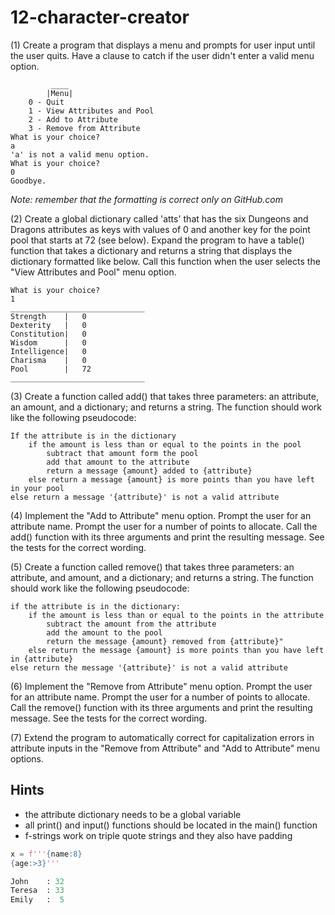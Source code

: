 # 12-character-creator

(1) Create a program that displays a menu and prompts for user input until the user quits. Have a clause to catch if the user didn't enter a valid menu option.
```
	 	 ____
		|Menu|
	0 - Quit
	1 - View Attributes and Pool
	2 - Add to Attribute
	3 - Remove from Attribute
What is your choice?
a
'a' is not a valid menu option.
What is your choice?
0
Goodbye.
```
*Note: remember that the formatting is correct only on GitHub.com*


(2) Create a global dictionary called 'atts' that has the six Dungeons and Dragons attributes as keys with values of 0 and another key for the point pool that starts at 72 (see below). Expand the program to have a table() function that takes a dictionary and returns a string that displays the dictionary formatted like below. Call this function when the user selects the "View Attributes and Pool" menu option.
```
What is your choice?
1
______________________________
Strength    |	0
Dexterity   |	0
Constitution|	0
Wisdom      |	0
Intelligence|	0
Charisma    |	0
Pool        |	72
______________________________
```
(3) Create a function called add() that takes three parameters: an attribute, an amount, and a dictionary; and returns a string. The function should work like the following pseudocode:
```
If the attribute is in the dictionary
	if the amount is less than or equal to the points in the pool
		subtract that amount form the pool
		add that amount to the attribute
		return a message {amount} added to {attribute}
	else return a message {amount} is more points than you have left in your pool
else return a message '{attribute}' is not a valid attribute
```
(4) Implement the "Add to Attribute" menu option. Prompt the user for an attribute name. Prompt the user for a number of points to allocate. Call the add() function with its three arguments and print the resulting message. See the tests for the correct wording.


(5) Create a function called remove() that takes three parameters: an attribute, and amount, and a dictionary; and returns a string. The function should work like the following pseudocode:
```
if the attribute is in the dictionary:
	if the amount is less than or equal to the points in the attribute
		subtract the amount from the attribute
		add the amount to the pool
		return the message {amount} removed from {attribute}"
	else return the message {amount} is more points than you have left in {attribute}
else return the message '{attribute}' is not a valid attribute
```
(6) Implement the "Remove from Attribute" menu option. Prompt the user for an attribute name. Prompt the user for a number of points to allocate. Call the remove() function with its three arguments and print the resulting message. See the tests for the correct wording.


(7) Extend the program to automatically correct for capitalization errors in attribute inputs in the "Remove from Attribute" and "Add to Attribute" menu options.


## Hints
- the attribute dictionary needs to be a global variable
- all print() and input() functions should be located in the main() function
- f-strings work on triple quote strings and they also have padding
```python
x = f'''{name:8}
{age:>3}'''

John    : 32
Teresa  : 33
Emily   :  5
```
